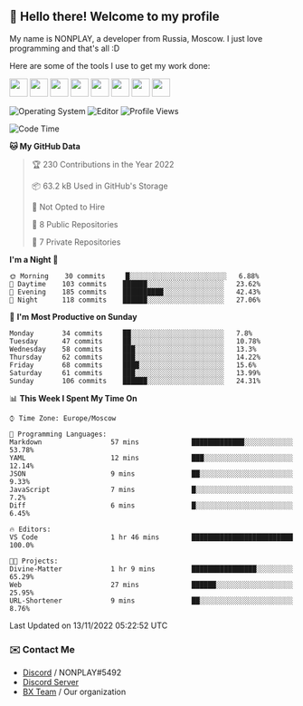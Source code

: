 ## :wave: Hello there! Welcome to my profile

My name is NONPLAY, a developer from Russia, Moscow. I just love programming and that's all :D

Here are some of the tools I use to get my work done:

<kbd><img height="32" src="https://img.icons8.com/color/2x/visual-studio-code-2019.png"></kbd>
<kbd><img height="32" src="https://img.icons8.com/color/2x/linux.png"></kbd>
<kbd><img height="32" src="https://img.icons8.com/fluent/2x/console.png"></kbd>
<kbd><img height="32" src="https://img.icons8.com/color/2x/open-source.png"></kbd>
<kbd><img height="32" src="https://img.icons8.com/color/2x/git.png"></kbd>
<kbd><img height="32" src="https://img.icons8.com/color/2x/nginx.png"></kbd>
<a href="?#gh-light-mode-only"><kbd><img height="32" src="https://img.icons8.com/metro/2x/mysql.png"></kbd></a>
<a href="?#gh-dark-mode-only"><kbd><img height="32" src="https://img.icons8.com/FFFFFF/metro/2x/mysql.png"></kbd></a>

![Operating System](https://img.shields.io/badge/OS-Windows%2010%20Pro-informational?style=for-the-badge&logo=Windows&logoColor=white&color=007ec6)
![Editor](https://img.shields.io/badge/Editor-VS%20Code-informational?style=for-the-badge&logo=Visual%20Studio%20Code&logoColor=white&color=007ec6)
![Profile Views](https://komarev.com/ghpvc/?username=NONPLAYT&color=blue&style=for-the-badge)

<!--START_SECTION:waka-->
![Code Time](http://img.shields.io/badge/Code%20Time-3%20hrs%2041%20mins-blue)

**🐱 My GitHub Data** 

> 🏆 230 Contributions in the Year 2022
 > 
> 📦 63.2 kB Used in GitHub's Storage 
 > 
> 🚫 Not Opted to Hire
 > 
> 📜 8 Public Repositories 
 > 
> 🔑 7 Private Repositories  
 > 
**I'm a Night 🦉** 

```text
🌞 Morning    30 commits     █░░░░░░░░░░░░░░░░░░░░░░░░   6.88% 
🌆 Daytime    103 commits    ██████░░░░░░░░░░░░░░░░░░░   23.62% 
🌃 Evening    185 commits    ██████████░░░░░░░░░░░░░░░   42.43% 
🌙 Night      118 commits    ██████░░░░░░░░░░░░░░░░░░░   27.06%

```
📅 **I'm Most Productive on Sunday** 

```text
Monday       34 commits     ██░░░░░░░░░░░░░░░░░░░░░░░   7.8% 
Tuesday      47 commits     ██░░░░░░░░░░░░░░░░░░░░░░░   10.78% 
Wednesday    58 commits     ███░░░░░░░░░░░░░░░░░░░░░░   13.3% 
Thursday     62 commits     ███░░░░░░░░░░░░░░░░░░░░░░   14.22% 
Friday       68 commits     ████░░░░░░░░░░░░░░░░░░░░░   15.6% 
Saturday     61 commits     ███░░░░░░░░░░░░░░░░░░░░░░   13.99% 
Sunday       106 commits    ██████░░░░░░░░░░░░░░░░░░░   24.31%

```


📊 **This Week I Spent My Time On** 

```text
⌚︎ Time Zone: Europe/Moscow

💬 Programming Languages: 
Markdown                 57 mins             █████████████░░░░░░░░░░░░   53.78% 
YAML                     12 mins             ███░░░░░░░░░░░░░░░░░░░░░░   12.14% 
JSON                     9 mins              ██░░░░░░░░░░░░░░░░░░░░░░░   9.33% 
JavaScript               7 mins              █░░░░░░░░░░░░░░░░░░░░░░░░   7.2% 
Diff                     6 mins              █░░░░░░░░░░░░░░░░░░░░░░░░   6.45%

🔥 Editors: 
VS Code                  1 hr 46 mins        █████████████████████████   100.0%

🐱‍💻 Projects: 
Divine-Matter            1 hr 9 mins         ████████████████░░░░░░░░░   65.29% 
Web                      27 mins             ██████░░░░░░░░░░░░░░░░░░░   25.95% 
URL-Shortener            9 mins              ██░░░░░░░░░░░░░░░░░░░░░░░   8.76%

```


 Last Updated on 13/11/2022 05:22:52 UTC
<!--END_SECTION:waka-->

### ✉️ Contact Me

- [Discord](https://discord.com/users/597087584090587177) / NONPLAY#5492
- [Discord Server](https://discord.gg/p7cxhw7E2M)
- [BX Team](https://github.com/BX-Team) / Our organization
